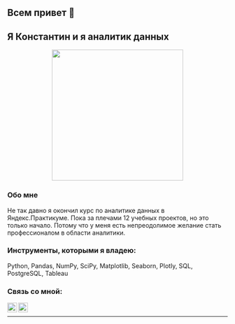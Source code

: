 ## Всем привет 👋
## Я Константин и я аналитик данных
<div id="header" align="center">
  <img src="https://cdn.dribbble.com/users/2765745/screenshots/6079025/highvern-800x600.gif" width="300"/>
</div>

### Обо мне

Не так давно я окончил курс по аналитике данных в Яндекс.Практикуме. Пока за плечами 12 учебных проектов, но это только начало. Потому что у меня есть непреодолимое желание стать профессионалом в области аналитики.

### Инструменты, которыми я владею:
Python, Pandas, NumPy, SciPy, Matplotlib, Seaborn, Plotly, SQL, PostgreSQL, Tableau

### Связь со мной:
[<img align="left" alt="Konstantin-Maykov | Telegram" width="22px" src="https://cdn.jsdelivr.net/npm/simple-icons@3.13.0/icons/telegram.svg" />][telegram]
[<img align="left" alt="Konstantin-Maykov | VK" width="22px" src="https://cdn.jsdelivr.net/npm/simple-icons@3.13.0/icons/vk.svg" />][vk]

<br />

---

[telegram]:https://t.me/Konstantin_Maykov
[vk]:https://vk.com/id66617405
